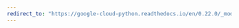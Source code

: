 ```yaml
---
redirect_to: "https://google-cloud-python.readthedocs.io/en/0.22.0/_modules/google/cloud/pubsub/client.html"
---
```

